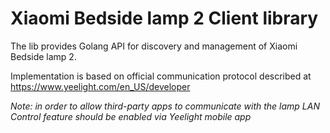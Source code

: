# Xiaomi Bedside lamp 2 Client library

The lib provides Golang API for discovery and management of Xiaomi Bedside lamp 2.

Implementation is based on official communication protocol described at https://www.yeelight.com/en_US/developer

*Note: in order to allow third-party apps to communicate with the lamp LAN Control feature should be enabled via Yeelight mobile app*